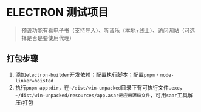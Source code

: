 # ELECTRON 测试项目

> 预设功能有看电子书（支持导入）、听音乐（本地+线上）、访问网站（可选择是否是要使用代理）

## 打包步骤

1. 添加`electron-builder`开发依赖；配置执行脚本；配置`pnpm` - `node-linker=hoisted`
2. 执行`pnpm app:dir`，在`~/dist/win-unpacked`目录下有可执行文件`.exe`，`~/dist/win-unpacked/resources/app.asar是应用源码文件`，可用`saar`工具解压/打包
